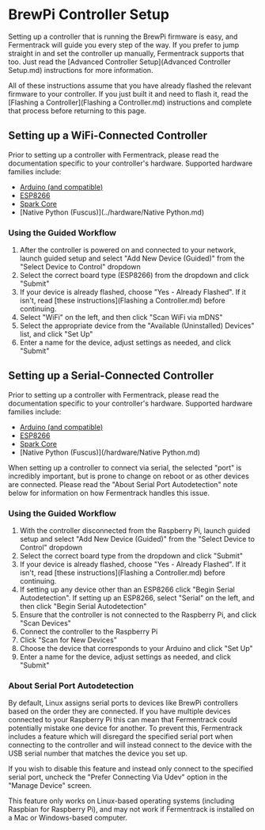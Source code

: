 # BrewPi Controller Setup

Setting up a controller that is running the BrewPi firmware is easy, and Fermentrack will guide you every step of the
way. If you prefer to jump straight in and set the controller up manually, Fermentrack supports that too. Just read the
[Advanced Controller Setup](Advanced Controller Setup.md) instructions for more information.

All of these instructions assume that you have already flashed the relevant firmware to your controller. If you just
built it and need to flash it, read the [Flashing a Controller](Flashing a Controller.md) instructions and complete
that process before returning to this page.



## Setting up a WiFi-Connected Controller

Prior to setting up a controller with Fermentrack, please read the documentation specific to your controller's hardware. Supported hardware families include:
 
* [Arduino (and compatible)](../hardware/Arduino.md)
* [ESP8266](../hardware/ESP8266.md)
* [Spark Core](../hardware/Spark.md)
* [Native Python (Fuscus)](../hardware/Native Python.md)


### Using the Guided Workflow

1. After the controller is powered on and connected to your network, launch guided setup and select "Add New Device (Guided)" from the "Select Device to Control" dropdown
2. Select the correct board type (ESP8266) from the dropdown and click "Submit"
3. If your device is already flashed, choose "Yes - Already Flashed". If it isn't, read [these instructions](Flashing a Controller.md) before continuing. 
4. Select "WiFi" on the left, and then click "Scan WiFi via mDNS"
5. Select the appropriate device from the "Available (Uninstalled) Devices" list, and click "Set Up"
6. Enter a name for the device, adjust settings as needed, and click "Submit"




## Setting up a Serial-Connected Controller

Prior to setting up a controller with Fermentrack, please read the documentation specific to your controller's hardware. Supported hardware families include:
 
* [Arduino (and compatible)](/hardware/Arduino.md)
* [ESP8266](/hardware/ESP8266.md)
* [Spark Core](/hardware/Spark.md)
* [Native Python (Fuscus)](/hardware/Native Python.md)

When setting up a controller to connect via serial, the selected "port" is incredibly important, but is prone to change on reboot or as other devices are connected. Please read the "About Serial Port Autodetection" note below for information on how Fermentrack handles this issue. 

### Using the Guided Workflow

1. With the controller disconnected from the Raspberry Pi, launch guided setup and select "Add New Device (Guided)" from the "Select Device to Control" dropdown
2. Select the correct board type from the dropdown and click "Submit"
3. If your device is already flashed, choose "Yes - Already Flashed". If it isn't, read [these instructions](Flashing a Controller.md) before continuing. 
4. If setting up any device other than an ESP8266 click "Begin Serial Autodetection". If setting up an ESP8266, select "Serial" on the left, and then click "Begin Serial Autodetection"
5. Ensure that the controller is not connected to the Raspberry Pi, and click "Scan Devices"
6. Connect the controller to the Raspberry Pi
7. Click "Scan for New Devices"
8. Choose the device that corresponds to your Arduino and click "Set Up"
9. Enter a name for the device, adjust settings as needed, and click "Submit"


### About Serial Port Autodetection

By default, Linux assigns serial ports to devices like BrewPi controllers based on the order they are connected. If you have multiple devices connected to your Raspberry Pi this can mean that Fermentrack could potentially mistake one device for another. To prevent this, Fermentrack includes a feature which will disregard the specified serial port when connecting to the controller and will instead connect to the device with the USB serial number that matches the device you set up.

If you wish to disable this feature and instead only connect to the specified serial port, uncheck the "Prefer Connecting Via Udev" option in the "Manage Device" screen.

This feature only works on Linux-based operating systems (including Raspbian for Raspberry Pi), and may not work if Fermentrack is installed on a Mac or Windows-based computer.
